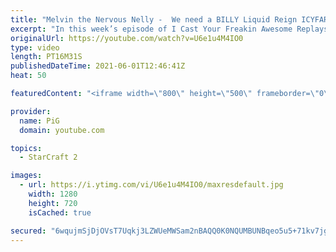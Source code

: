 ```yaml
---
title: "Melvin the Nervous Nelly -  We need a BILLY Liquid Reign ICYFAR G3"
excerpt: "In this week’s episode of I Cast Your Freakin Awesome Replays (ICYFAR) players sent in their replays that had the “heroes rising to the the occasion”.  LAST LIQUID REIGN ICYFAR CHALLENGE: “The Unlikely Couple” - pair two units that no sane person would combine... https://pastebin.com/raw/wPHHTMKT Please"
originalUrl: https://youtube.com/watch?v=U6e1u4M4IO0
type: video
length: PT16M31S
publishedDateTime: 2021-06-01T12:46:41Z
heat: 50

featuredContent: "<iframe width=\"800\" height=\"500\" frameborder=\"0\" src=\"https://www.youtube.com/embed/U6e1u4M4IO0\" allow=\"accelerometer; autoplay; encrypted-media; gyroscope; picture-in-picture\" allowfullscreen></iframe>"

provider:
  name: PiG
  domain: youtube.com

topics:
  - StarCraft 2

images:
  - url: https://i.ytimg.com/vi/U6e1u4M4IO0/maxresdefault.jpg
    width: 1280
    height: 720
    isCached: true

secured: "6wqujmSjDjOVsT7Uqkj3LZWUeMWSam2nBAQQ0K0NQUMBUNBqeo5u5+71kv7jgZNPrBv291f05BZNjwEOGgJt/fP0jxdWL1FVdAmK/xE8pso8F1TolMO4Z/qIgX335TFODney6TaE5XpYKTZEYJ7i2o1GVykfq+Pvvw5Xs1vqyM3oKginmNZwFDcjKl8Am2IEwkLdnCshxA4vc5JsRqN02WWFIHTjguAaVUj1uS2estjKTZ5741JXy3fdTqLWo3woqvzAi0Uek0iQhpFruOTNDsLAqWAIBb4h38FbkGD3QSa1xOSyQoxlegDXZ6FlZYstjnHg5spStj8Nk0rC7/K/8QKLhavdyZ/L/FZFAZ9aHFtDsIt+hdepfXh6qN7f+RDiu4Sm7iQ7V7F9vINvKuBPRsYb5CL0hTHhrFanjHYKtDs=;YGWGxFPWkfZQzGTcQA+YoA=="
---
```


